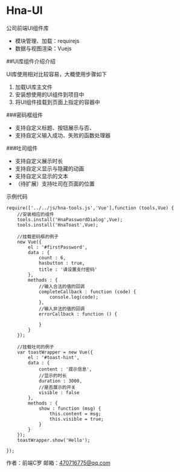 # Hna-UI

公司前端UI组件库

- 模块管理、加载：requirejs
- 数据与视图渲染：Vuejs

##UI库组件介绍介绍

UI库使用相对比较容易，大概使用步骤如下

1. 加载UI库主文件
2. 安装想使用的UI组件到项目中
3. 将UI组件挂载到页面上指定的容器中

###密码框组件

- 支持自定义标题、按钮展示与否、
- 支持自定义输入成功、失败的函数处理器

###吐司组件
- 支持自定义展示时长
- 支持自定义显示与隐藏的动画
- 支持自定义显示的文本
- （待扩展）支持吐司在页面的位置

示例代码

    require(['../../js/hna-tools.js','Vue'],function (tools,Vue) {
        //安装相应的组件
        tools.install('HnaPasswordDialog',Vue);
        tools.install('HnaToast',Vue);
		
		//挂载密码框的例子
        new Vue({
            el : '#firstPassword',
            data : {
                count : 6,
                hasbutton : true,
                title : '请设置支付密码'
            },
            methods : {
                //输入合法的值的回调
                completeCallback : function (code) {
                    console.log(code);
                },
                //输入非法的值的回调
                errorCallback : function () {

                }
            }
        });

        //挂载吐司的例子
        var toastWrapper = new Vue({
            el : '#toast-hint',
            data : {
                content : '提示信息',
                //显示的时长
                duration : 3000,
                //是否展示的开关
                visible : false
            },
            methods : {
                show : function (msg) {
                    this.content = msg;
                    this.visible = true;
                }
            }
        });
        toastWrapper.show('Hello');

    });


作者：前端C罗
邮箱：470716775@qq.com


